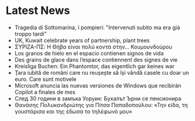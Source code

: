 # Latest News
-  Tragedia di Sottomarina, i pompieri: "Intervenuti subito ma era già troppo tardi"
-  UK, Kuwait celebrate years of partnership, plant trees
-  ΣΥΡΙΖΑ-ΠΣ: Η Θήβα είναι πολύ κοντά στην… Κουμουνδούρου
-  Los granos de hielo en el espacio contienen signos de vida
-  Des grains de glace dans l’espace contiennent des signes de vie
-  Kreisliga Buchen: Ein Phantomtor, das eigentlich gar keines war
-  Țara iubită de români care nu reușește să își vândă casele cu doar un euro. Care sunt motivele
-  Microsoft anuncia las nuevas versiones de Windows que recibirán Copilot a finales de mes
-  След 30 години в замъка Уоруик: Бухалът Ърни се пенсионира
-  Θανάσης Πολυκανδριώτης για Πίτσα Παπαδοπούλου: «Την είδα, τη γουστάρισα και της έδωσα το τηλέφωνό μου»
